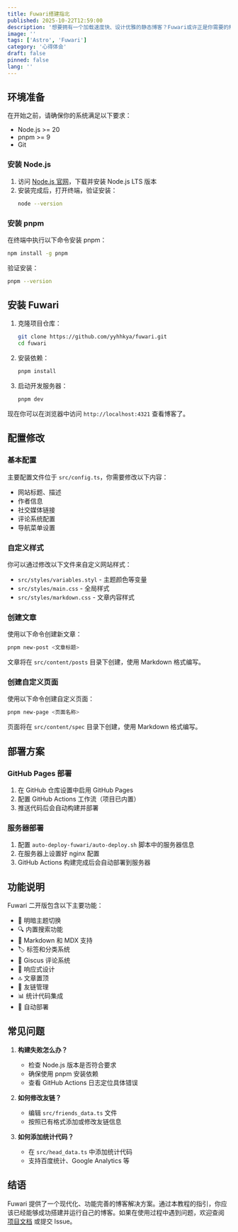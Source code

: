 ```yaml
---
title: Fuwari搭建指北
published: 2025-10-22T12:59:00
description: '想要拥有一个加载速度快、设计优雅的静态博客？Fuwari或许正是你需要的解决方案。'
image: ''
tags: ['Astro', 'Fuwari']
category: '心得体会'
draft: false
pinned: false
lang: ''
---
```


## 环境准备

在开始之前，请确保你的系统满足以下要求：

- Node.js >= 20
- pnpm >= 9
- Git

### 安装 Node.js

1. 访问 [Node.js 官网](https://nodejs.org/)，下载并安装 Node.js LTS 版本
2. 安装完成后，打开终端，验证安装：
   ```bash
   node --version
   ```

### 安装 pnpm

在终端中执行以下命令安装 pnpm：

```bash
npm install -g pnpm
```

验证安装：
```bash
pnpm --version
```

## 安装 Fuwari

1. 克隆项目仓库：
   ```bash
   git clone https://github.com/yyhhkya/fuwari.git
   cd fuwari
   ```

2. 安装依赖：
   ```bash
   pnpm install
   ```

3. 启动开发服务器：
   ```bash
   pnpm dev
   ```

现在你可以在浏览器中访问 `http://localhost:4321` 查看博客了。

## 配置修改

### 基本配置

主要配置文件位于 `src/config.ts`，你需要修改以下内容：

- 网站标题、描述
- 作者信息
- 社交媒体链接
- 评论系统配置
- 导航菜单设置

### 自定义样式

你可以通过修改以下文件来自定义网站样式：

- `src/styles/variables.styl` - 主题颜色等变量
- `src/styles/main.css` - 全局样式
- `src/styles/markdown.css` - 文章内容样式

### 创建文章

使用以下命令创建新文章：

```bash
pnpm new-post <文章标题>
```

文章将在 `src/content/posts` 目录下创建，使用 Markdown 格式编写。

### 创建自定义页面

使用以下命令创建自定义页面：

```bash
pnpm new-page <页面名称>
```

页面将在 `src/content/spec` 目录下创建，使用 Markdown 格式编写。

## 部署方案

### GitHub Pages 部署

1. 在 GitHub 仓库设置中启用 GitHub Pages
2. 配置 GitHub Actions 工作流（项目已内置）
3. 推送代码后会自动构建并部署

### 服务器部署

1. 配置 `auto-deploy-fuwari/auto-deploy.sh` 脚本中的服务器信息
2. 在服务器上设置好 nginx 配置
3. GitHub Actions 构建完成后会自动部署到服务器

## 功能说明

Fuwari 二开版包含以下主要功能：

- 🎨 明暗主题切换
- 🔍 内置搜索功能
- 📝 Markdown 和 MDX 支持
- 🏷️ 标签和分类系统
- 💬 Giscus 评论系统
- 📱 响应式设计
- 🔝 文章置顶
- 🔗 友链管理
- 📊 统计代码集成
- 🚀 自动部署

## 常见问题

1. **构建失败怎么办？**
   - 检查 Node.js 版本是否符合要求
   - 确保使用 pnpm 安装依赖
   - 查看 GitHub Actions 日志定位具体错误

2. **如何修改友链？**
   - 编辑 `src/friends_data.ts` 文件
   - 按照已有格式添加或修改友链信息

3. **如何添加统计代码？**
   - 在 `src/head_data.ts` 中添加统计代码
   - 支持百度统计、Google Analytics 等

## 结语

Fuwari 提供了一个现代化、功能完善的博客解决方案。通过本教程的指引，你应该已经能够成功搭建并运行自己的博客。如果在使用过程中遇到问题，欢迎查阅 [项目文档](https://github.com/yyhhkya/fuwari) 或提交 Issue。
